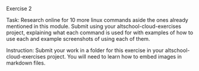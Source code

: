 Exercise 2

Task: Research online for 10 more linux commands aside the ones already mentioned in this module. Submit using your altschool-cloud-exercises project, explaining what each command is used for with examples of how to use each and example screenshots of using each of them.

Instruction: Submit your work in a folder for this exercise in your altschool-cloud-exercises project. You will need to learn how to embed images in markdown files.
